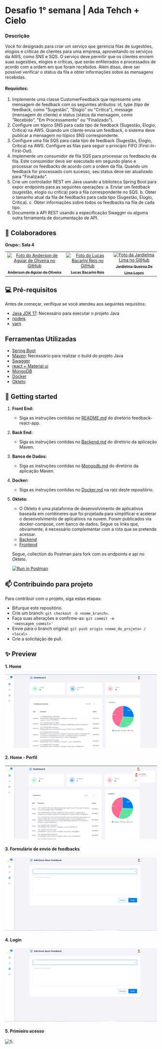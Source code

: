 # Desafio 1° semana | Ada Tehch + Cielo


### Descrição <br>
Você foi designado para criar um serviço que gerencia filas de sugestões, elogios e críticas de
clientes para uma empresa, aproveitando os serviços da AWS, como SNS e SQS. O serviço deve
permitir que os clientes enviem suas sugestões, elogios e críticas, que serão enfileirados e
processados de acordo com a ordem em que foram recebidos. Além disso, deve ser possível
verificar o status da fila e obter informações sobre as mensagens recebidas.

#### Requisitos:
  1. Implemente uma classe CustomerFeedback que represente uma mensagem de
feedback com os seguintes atributos: id, type (tipo de feedback, como "Sugestão",
"Elogio" ou "Crítica"), message (mensagem do cliente) e status (status da mensagem,
como "Recebido", "Em Processamento" ou "Finalizado").
  2. Configure um tópico SNS para cada tipo de feedback (Sugestão, Elogio, Crítica) na
AWS. Quando um cliente envia um feedback, o sistema deve publicar a mensagem no
tópico SNS correspondente.
  3. Configure uma fila SQS para cada tipo de feedback (Sugestão, Elogio, Crítica) na AWS.
Configure as filas para seguir o princípio FIFO (First-In-First-Out).
  4. Implemente um consumidor de fila SQS para processar os feedbacks da fila. Este
consumidor deve ser executado em segundo plano e processar os feedbacks de acordo
com a ordem da fila. Quando um feedback for processado com sucesso, seu status
deve ser atualizado para "Finalizado".
  5. Crie um controlador REST em Java usando a biblioteca Spring Boot para expor
endpoints para as seguintes operações:
    a. Enviar um feedback (sugestão, elogio ou crítica) para a fila correspondente no
SQS.
    b. Obter o tamanho atual da fila de feedbacks para cada tipo (Sugestão, Elogio,
Crítica).
    c. Obter informações sobre todos os feedbacks na fila de cada tipo.
  6. Documente a API REST usando a especificação Swagger ou alguma outra ferramenta
de documentação de API.

## 🤝 Colaboradores
**Grupo:: Sala 4**<br>
<table>
  <tr>
    <td align="center">
      <a href="https://github.com/andersonaoliveira">
        <img src="https://avatars.githubusercontent.com/u/90530503?v=4" width="100px;" alt="Foto do Anderson de Aguiar de Oliveira no GitHub"/><br>        
        <sub>
          <b>Anderson de Aguiar de Oliveira</b>
        </sub>
      </a>
    </td>
    <td align="center">
      <a href="https://github.com/Lucasbacarinireis">
        <img src="https://avatars.githubusercontent.com/u/100075142?v=4" width="100px;" alt="Foto do Lucas Bacarini Reis no GitHub"/><br>
        <sub>
          <b>Lucas Bacarini Reis</b>
        </sub>
      </a>
    </td>
    <td align="center">
      <a href="https://github.com/JardielmaQueiroz">
        <img src="https://avatars.githubusercontent.com/u/18507854?v=4" width="100px;" alt="Foto da Jardielma Lima no GitHub"/><br>
        <sub>
          <b>Jardielma Queiroz De Lima Lopes </b>
        </sub>
      </a>
    </td>
  </tr>
</table>

## 💻 Pré-requisitos

Antes de começar, verifique se você atendeu aos seguintes requisitos:

- [Java JDK 17](https://www.oracle.com/java/technologies/javase/jdk17-archive-downloads.html): Necessário para executar o projeto Java
- [nodejs](https://nodejs.org/pt-br/download)
- [yarn](https://classic.yarnpkg.com/lang/en/docs/install/#windows-stable)
  
## Ferramentas Utilizadas

- [Spring Boot](https://spring.io/)
- [Maven](https://maven.apache.org/): Necessário para realizar o build do projeto Java
- [Swagger](https://editor.swagger.io/)
- [react + Material ui](https://react.dev/)
- [MongoDB](https://www.mongodb.com/pt-br)
- [Docker](https://www.docker.com/)
- [Okteto](https://cloud.okteto.com/)

## 🚀 Getting started 

1. **Front End:**
   - Siga as instruções contidas no [README.md](https://github.com/Lucasbacarinireis/DesafioAdaSemana1/tree/main/feedback-react-app) do diretório feedback-react-app.
       
2. **Back End:**
   - Siga as instruções contidas no [Backend.md](https://github.com/Lucasbacarinireis/DesafioAdaSemana1/blob/main/Desafio01/Backend.md) do diretório da aplicação Maven.

3. **Banco de Dados:**
   - Siga as instruções contidas no [Mongodb.md](https://github.com/Lucasbacarinireis/DesafioAdaSemana1/blob/main/Desafio01/Mongodb.md) do diretório da aplicação Maven.  

4. **Docker:**
   - Siga as instruções contidas no [Docker.md](https://github.com/Lucasbacarinireis/DesafioAdaSemana1/blob/main/Docker.md) na raiz deste repositório.

5. **Okteto:**
   - O Okteto é uma plataforma de desenvolvimento de aplicativos baseada em contêineres que foi projetada para simplificar e acelerar o desenvolvimento de aplicativos na nuvem. Foram publicados via docker-compose, com banco de dados. Segue os links que, obviamente, é necessário complementar com a rota que se pretende acessar.
   - [Backend](https://backend-ada-cielo-andersonaoliveira.cloud.okteto.net)
   - [Frontend](https://frontend-ada-cielo-andersonaoliveira.cloud.okteto.net/) 

   Segue, collection do Postman para fork com os endpoints e api no Okteto. 

   [![Run in Postman](https://run.pstmn.io/button.svg)](https://app.getpostman.com/run-collection/21244485-de701520-7930-4809-9501-3d80494da677?action=collection%2Ffork&source=rip_markdown&collection-url=entityId%3D21244485-de701520-7930-4809-9501-3d80494da677%26entityType%3Dcollection%26workspaceId%3D8d1767b8-2f54-43e1-99ac-a52c5f04e2a3)
   

 ## 📫 Contribuindo para projeto

Para contribuir com o projeto, siga estas etapas:

- Bifurque este repositório.
- Crie um branch: `git checkout -b <nome_branch>`.
- Faça suas alterações e confirme-as: `git commit -m '<mensagem_commit>'`
- Envie para o branch original: `git push origin <nome_do_projeto> / <local>`
- Crie a solicitação de pull.

## ✨ Preview

  #### 1. Home
  ![1. Home](<Imagens/1. home.png>)

  #### 2. Home - Perfil
  ![Al2. Home](<Imagens/1.2 perfil.png>)

  #### 3. Formulário de envio de feedbacks
  ![3.](<Imagens/1.1 form cadastro.png>)

  #### 4. Login
  ![4.](<Imagens/1.1 form cadastro.png>)

  #### 5. Primieiro acesso
  ![5.](<Imagens/4. cadastrar usuário.png>)
